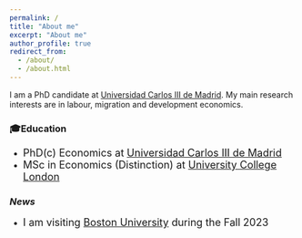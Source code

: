 ```yaml
---
permalink: /
title: "About me"
excerpt: "About me"
author_profile: true
redirect_from: 
  - /about/
  - /about.html
---
```

I am a PhD candidate at [Universidad Carlos III de Madrid](https://economics.uc3m.es). 
My main research interests are in labour, migration and development economics.  

### 🎓Education
- <font size="4">PhD(c) Economics at [Universidad Carlos III de Madrid](https://economics.uc3m.es) </font>
- <font size="4">MSc in Economics (Distinction) at [University College London](https://www.ucl.ac.uk/economics/ucl-department-economics) </font>

### *News*
- <font size="4">I am visiting [Boston University](https://www.bu.edu/econ/) during the Fall 2023 </font> 


